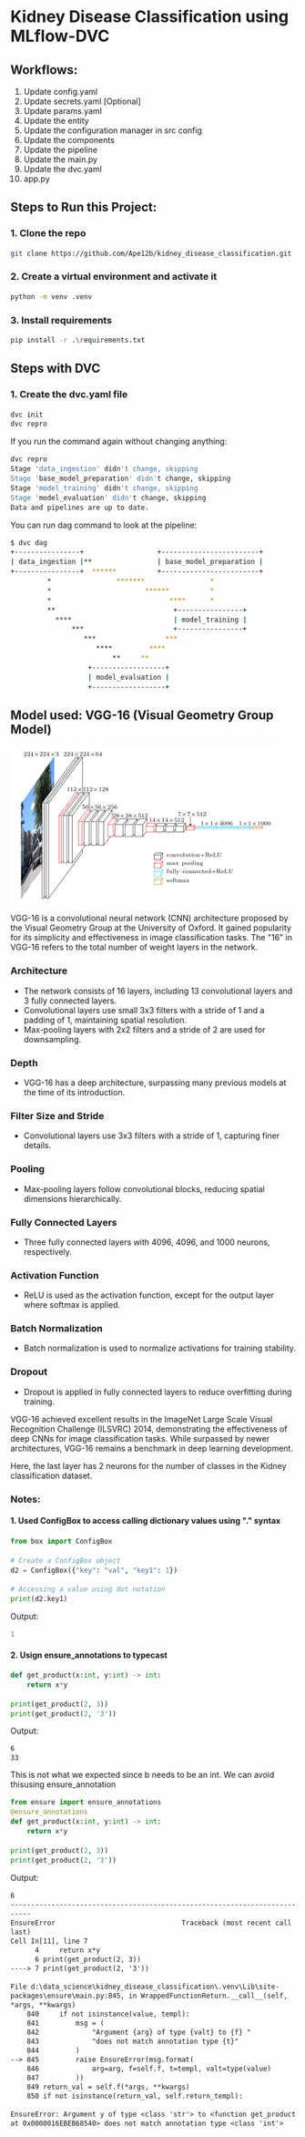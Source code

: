 # Kidney Disease Classification using MLflow-DVC

## Workflows:

1. Update config.yaml
2. Update secrets.yaml [Optional]
3. Update params.yaml
4. Update the entity
5. Update the configuration manager in src config
6. Update the components
7. Update the pipeline 
8. Update the main.py
9. Update the dvc.yaml
10. app.py

## Steps to Run this Project:

### 1. Clone the repo
``` bash
git clone https://github.com/Ape12b/kidney_disease_classification.git
```

### 2. Create a virtual environment and activate it
``` bash
python -m venv .venv
```

### 3. Install requirements
``` bash
pip install -r .\requirements.txt
```

## Steps with DVC

### 1. Create the dvc.yaml file

``` bash
dvc init
dvc repro
```

If you run the command again without changing anything:

``` bash
dvc repro      
Stage 'data_ingestion' didn't change, skipping
Stage 'base_model_preparation' didn't change, skipping
Stage 'model_training' didn't change, skipping
Stage 'model_evaluation' didn't change, skipping
Data and pipelines are up to date.
```
You can run dag command to look at the pipeline:

``` bash
$ dvc dag
+----------------+                  +------------------------+ 
| data_ingestion |**                | base_model_preparation |
+----------------+  ******          +------------------------+
         *                *******                *
         *                       ******          *
         *                             ****      *
         **                             +----------------+
           ****                         | model_training |
               ***                      +----------------+
                  ***                 ***
                     ****         ****
                         **     **
                   +------------------+
                   | model_evaluation |
                   +------------------+
```

## Model used: VGG-16 (Visual Geometry Group Model)

![VGG-16](/research/images/vgg16.png)


VGG-16 is a convolutional neural network (CNN) architecture proposed by the Visual Geometry Group at the University of Oxford. It gained popularity for its simplicity and effectiveness in image classification tasks. The "16" in VGG-16 refers to the total number of weight layers in the network.

### Architecture

- The network consists of 16 layers, including 13 convolutional layers and 3 fully connected layers.
- Convolutional layers use small 3x3 filters with a stride of 1 and a padding of 1, maintaining spatial resolution.
- Max-pooling layers with 2x2 filters and a stride of 2 are used for downsampling.

### Depth

- VGG-16 has a deep architecture, surpassing many previous models at the time of its introduction.

### Filter Size and Stride

- Convolutional layers use 3x3 filters with a stride of 1, capturing finer details.

### Pooling

- Max-pooling layers follow convolutional blocks, reducing spatial dimensions hierarchically.

### Fully Connected Layers

- Three fully connected layers with 4096, 4096, and 1000 neurons, respectively.

### Activation Function

- ReLU is used as the activation function, except for the output layer where softmax is applied.

### Batch Normalization

- Batch normalization is used to normalize activations for training stability.

### Dropout

- Dropout is applied in fully connected layers to reduce overfitting during training.

VGG-16 achieved excellent results in the ImageNet Large Scale Visual Recognition Challenge (ILSVRC) 2014, demonstrating the effectiveness of deep CNNs for image classification tasks. While surpassed by newer architectures, VGG-16 remains a benchmark in deep learning development.

Here, the last layer has 2 neurons for the number of classes in the Kidney classification dataset.

### Notes:

#### 1. Used ConfigBox to access calling dictionary values using "." syntax
```python
from box import ConfigBox

# Create a ConfigBox object
d2 = ConfigBox({"key": "val", "key1": 1})

# Accessing a value using dot notation
print(d2.key1)
```
Output:
``` python
1
```

#### 2. Usign ensure_annotations to typecast

``` python
def get_product(x:int, y:int) -> int:
    return x*y

print(get_product(2, 3))
print(get_product(2, '3')) 

```
Output:
```
6
33

```
This is not what we expected since b needs to be an int. 
We can avoid thisusing ensure_annotation
``` python
from ensure import ensure_annotations
@ensure_annotations
def get_product(x:int, y:int) -> int:
    return x*y

print(get_product(2, 3))
print(get_product(2, '3')) 
```
Output:
```
6
---------------------------------------------------------------------------
EnsureError                               Traceback (most recent call last)
Cell In[11], line 7
      4     return x*y
      6 print(get_product(2, 3))
----> 7 print(get_product(2, '3')) 

File d:\data_science\kidney_disease_classification\.venv\Lib\site-packages\ensure\main.py:845, in WrappedFunctionReturn.__call__(self, *args, **kwargs)
    840     if not isinstance(value, templ):
    841         msg = (
    842             "Argument {arg} of type {valt} to {f} "
    843             "does not match annotation type {t}"
    844         )
--> 845         raise EnsureError(msg.format(
    846             arg=arg, f=self.f, t=templ, valt=type(value)
    847         ))
    849 return_val = self.f(*args, **kwargs)
    850 if not isinstance(return_val, self.return_templ):

EnsureError: Argument y of type <class 'str'> to <function get_product at 0x0000016EBEB68540> does not match annotation type <class 'int'>
```
